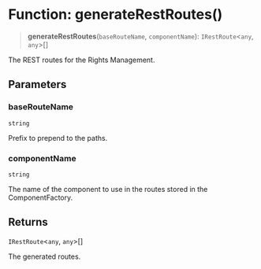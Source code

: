 # Function: generateRestRoutes()

> **generateRestRoutes**(`baseRouteName`, `componentName`): `IRestRoute`\<`any`, `any`\>[]

The REST routes for the Rights Management.

## Parameters

### baseRouteName

`string`

Prefix to prepend to the paths.

### componentName

`string`

The name of the component to use in the routes stored in the ComponentFactory.

## Returns

`IRestRoute`\<`any`, `any`\>[]

The generated routes.
